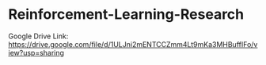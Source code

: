 # Reinforcement-Learning-Research

Google Drive Link: https://drive.google.com/file/d/1ULJni2mENTCCZmm4Lt9mKa3MHBuffIFo/view?usp=sharing
